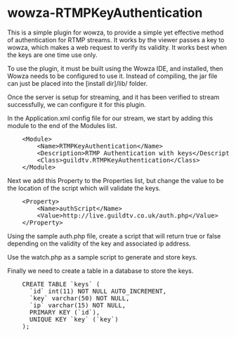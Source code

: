 wowza-RTMPKeyAuthentication
===========================
This is a simple plugin for wowza, to provide a simple yet effective method of authentication for RTMP streams.
It works by the viewer passes a key to wowza, which makes a web request to verify its validity. It works best when the keys are one time use only.

To use the plugin, it must be built using the Wowza IDE, and installed, then Wowza needs to be configured to use it.
Instead of compiling, the jar file can just be placed into the [install dir]/lib/ folder.

Once the server is setup for streaming, and it has been verified to stream successfully, we can configure it for this plugin.

In the Application.xml config file for our stream, we start by adding this module to the end of the Modules list.
<pre>
    &lt;Module&gt;
        &lt;Name&gt;RTMPKeyAuthentication&lt;/Name&gt;
        &lt;Description&gt;RTMP Authentication with keys&lt;/Description&gt;
        &lt;Class&gt;guildtv.RTMPKeyAuthentication&lt;/Class&gt;
    &lt;/Module&gt;
</pre>

Next we add this Property to the Properties list, but change the value to be the location of the script which will validate the keys.
<pre>
    &lt;Property&gt;
        &lt;Name&gt;authScript&lt;/Name&gt;
        &lt;Value&gt;http://live.guildtv.co.uk/auth.php&lt;/Value&gt;
    &lt;/Property&gt;
</pre>

Using the sample auth.php file, create a script that will return true or false depending on the validity of the key and associated ip address.

Use the watch.php as a sample script to generate and store keys.

Finally we need to create a table in a database to store the keys.
<pre>
    CREATE TABLE `keys` (
      `id` int(11) NOT NULL AUTO_INCREMENT,
      `key` varchar(50) NOT NULL,
      `ip` varchar(15) NOT NULL,
      PRIMARY KEY (`id`),
      UNIQUE KEY `key` (`key`)
    );
</pre>
